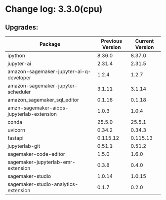 # Change log: 3.3.0(cpu)

## Upgrades: 

Package | Previous Version | Current Version
---|---|---
ipython|8.36.0|8.37.0
jupyter-ai|2.31.4|2.31.5
amazon-sagemaker-jupyter-ai-q-developer|1.2.4|1.2.7
amazon-sagemaker-jupyter-scheduler|3.1.11|3.1.14
amazon_sagemaker_sql_editor|0.1.16|0.1.18
amzn-sagemaker-aiops-jupyterlab-extension|1.0.3|1.0.4
conda|25.5.0|25.5.1
uvicorn|0.34.2|0.34.3
fastapi|0.115.12|0.115.13
jupyterlab-git|0.51.1|0.51.2
sagemaker-code-editor|1.5.0|1.6.0
sagemaker-jupyterlab-emr-extension|0.3.8|0.4.0
sagemaker-studio|1.0.14|1.0.15
sagemaker-studio-analytics-extension|0.1.7|0.2.0
